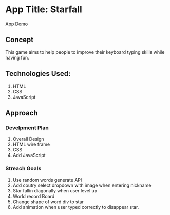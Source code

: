 # App Title: Starfall

[App Demo](https://jmsyoo.github.io/Ruth-project1/)

## Concept
This game aims to help people to improve their keyboard typing skills while having fun.

## Technologies Used:

1. HTML
2. CSS
3. JavaScript

## Approach

### Develpment Plan

1. Overall Design
2. HTML wire frame
3. CSS
4. Add JavaScript

### Streach Goals
 1. Use random words generate API
 2. Add coutry select dropdown with image when entering nickname
 2. Star fallin diagonally when user level up
 3. World record Board
 4. Change shape of word div to star
 5. Add animation when user typed correctly to disappear star.
